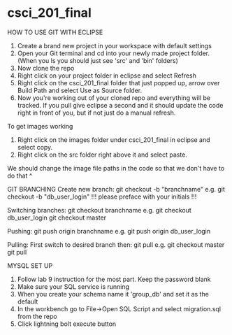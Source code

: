 csci_201_final
==============

HOW TO USE GIT WITH ECLIPSE

1. Create a brand new project in your workspace with default settings
2. Open your Git terminal and cd into your newly made project folder. (When you ls you should just see 'src' and 'bin' folders)
3. Now clone the repo
4. Right click on your project folder in eclipse and select Refresh
5. Right click on the csci_201_final folder that just popped up, arrow over Build Path and select Use as Source folder.
6. Now you're working out of your cloned repo and everything will be tracked. If you pull give eclipse a second and it should update the code right in front of you, but if not just do a manual refresh.

To get images working

1. Right click on the images folder under csci_201_final in eclipse and select copy.
2. Right click on the src folder right above it and select paste.


We should change the image file paths in the code so that we don't have to do that ^

GIT BRANCHING
  Create new branch:
    git checkout -b "branchname"
      e.g. git checkout -b "db_user_login" !!! please preface with your initials !!!
      
  Switching branches:
    git checkout branchname
      e.g. git checkout db_user_login
           git checkout master
           
  Pushing:
    git push origin branchname
      e.g. git push origin db_user_login
      
  Pulling:
    First switch to desired branch then:
    git pull
    e.g. git checkout master
         git pull


MYSQL SET UP

1. Follow lab 9 instruction for the most part. Keep the password blank
2. Make sure your SQL service is running
2. When you create your schema name it 'group_db' and set it as the default
3. In the workbench go to File->Open SQL Script and select migration.sql from the repo
4. Click lightning bolt execute button

